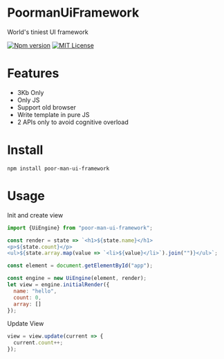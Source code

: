 # PoormanUiFramework
World's tiniest UI framework

[![Npm version](https://img.shields.io/npm/v/poor-man-ui-framework.svg)](https://www.npmjs.com/package/poor-man-ui-framework)
[![MIT License](https://img.shields.io/github/license/avid-Desmaisons/PoormanUiFramework.svg)](https://github.com/David-Desmaisons/PoormanUiFramework/blob/master/LICENSE)

# Features

* 3Kb Only
* Only JS
* Support old browser
* Write template in pure JS
* 2 APIs only to avoid cognitive overload

# Install

```
npm install poor-man-ui-framework
```


# Usage

Init and create view
``` javascript
import {UiEngine} from "poor-man-ui-framework";

const render = state => `<h1>${state.name}</h1>
<p>${state.count}</p>
<ul>${state.array.map(value => `<li>${value}</li>`).join("")}</ul>`;

const element = document.getElementById("app");

const engine = new UiEngine(element, render);
let view = engine.initialRender({
  name: "hello",
  count: 0,
  array: []
});
```


Update View
``` javascript
view = view.update(current => {
  current.count++;
});
```
